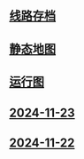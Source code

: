 ## [线路存档](archive)
## [静态地图](20241205_212919.html)
## [运行图](241129/diagram/)
## [2024-11-23](241123)
## [2024-11-22](241122)
